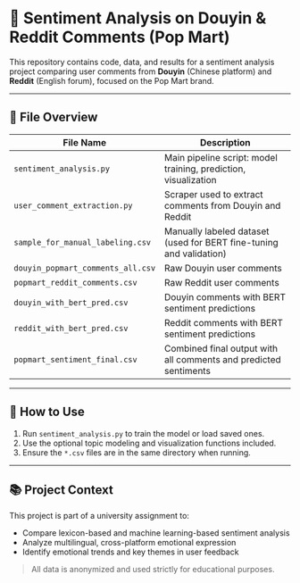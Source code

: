 # 🧠 Sentiment Analysis on Douyin & Reddit Comments (Pop Mart)

This repository contains code, data, and results for a sentiment analysis project comparing user comments from **Douyin** (Chinese platform) and **Reddit** (English forum), focused on the Pop Mart brand.

---

## 📁 File Overview

| File Name | Description |
|-----------|-------------|
| `sentiment_analysis.py` | Main pipeline script: model training, prediction, visualization |
| `user_comment_extraction.py` | Scraper used to extract comments from Douyin and Reddit |
| `sample_for_manual_labeling.csv` | Manually labeled dataset (used for BERT fine-tuning and validation) |
| `douyin_popmart_comments_all.csv` | Raw Douyin user comments |
| `popmart_reddit_comments.csv` | Raw Reddit user comments |
| `douyin_with_bert_pred.csv` | Douyin comments with BERT sentiment predictions |
| `reddit_with_bert_pred.csv` | Reddit comments with BERT sentiment predictions |
| `popmart_sentiment_final.csv` | Combined final output with all comments and predicted sentiments |

---

## 🔧 How to Use

1. Run `sentiment_analysis.py` to train the model or load saved ones.
2. Use the optional topic modeling and visualization functions included.
3. Ensure the `*.csv` files are in the same directory when running.

---

## 📚 Project Context

This project is part of a university assignment to:
- Compare lexicon-based and machine learning-based sentiment analysis
- Analyze multilingual, cross-platform emotional expression
- Identify emotional trends and key themes in user feedback

> All data is anonymized and used strictly for educational purposes.
